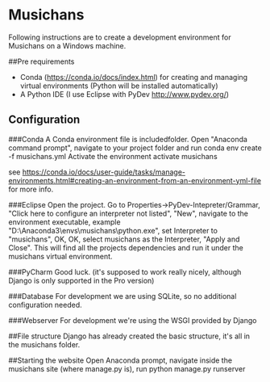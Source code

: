 # Musichans
Following instructions are to create a development environment for Musichans on a Windows machine.

##Pre requirements
- Conda (https://conda.io/docs/index.html) for creating and managing virtual environments (Python will be installed automatically)
- A Python IDE (I use Eclipse with PyDev http://www.pydev.org/)

## Configuration
###Conda
A Conda environment file is includedfolder. Open "Anaconda command prompt", navigate to your project folder and run
	conda env create -f musichans.yml 
Activate the environment
	activate musichans

see https://conda.io/docs/user-guide/tasks/manage-environments.html#creating-an-environment-from-an-environment-yml-file for more info.

###Eclipse
Open the project. Go to Properties->PyDev-Intepreter/Grammar, "Click here to configure an interpreter not listed", "New", navigate to the environment executable, example "D:\Anaconda3\envs\musichans\python.exe", set Interpreter to "musichans", OK, OK, select musichans as the Interpreter, "Apply and Close". This will find all the projects dependencies and run it under the musichans virtual environment.

###PyCharm
Good luck. (it's supposed to work really nicely, although Django is only supported in the Pro version)

###Database
For development we are using SQLite, so no additional configuration needed.

###Webserver
For development we're using the WSGI provided by Django

##File structure
Django has already created the basic structure, it's all in the musichans folder. 

##Starting the website
Open Anaconda prompt, navigate inside the musichans site (where manage.py is), run
	python manage.py runserver
 